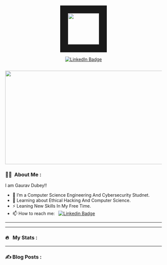 <p align="center"><img src="https://i.pinimg.com/originals/c3/e1/ff/c3e1ff5e3aebd69d272e465ac69512ce.jpg" width="100" border="25px"/></p>
<p align="center">
<a href="https://www.linkedin.com/in/gaurav-dubey-54373a224/"><img src="https://img.shields.io/badge/LinkedIn-blue?style=for-the-badge&logo=linkedin&logoColor=white" alt="LinkedIn Badge"></a>
</p>
<p align="center"><img src="https://komarev.com/ghpvc/?username=kakbar&style=flat-square&color=blue" alt=""></p>

<p align="center"><img src="" width="600" height="300"  /></p>

### :woman_technologist: &nbsp;About Me :

I am Gaurav Dubey!!

- 🔭 I’m a Computer Science Engineering And Cybersecurity Studnet.
- 🌱 Learning about Ethical Hacking And Computer Science.
- ⚡ Leaning New Skills In My Free Time.
- 📫 How to reach me: &nbsp; [![Linkedin Badge](https://img.shields.io/badge/-Gaurav-blue?style=flat&logo=Linkedin&logoColor=white)](https://www.linkedin.com/in/gaurav-dubey-54373a224/) 

---

---

### 🔥 &nbsp; My Stats :

---

### ✍️ Blog Posts : 

